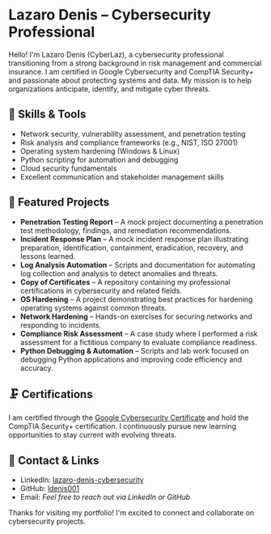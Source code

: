 # Lazaro Denis – Cybersecurity Professional  

Hello! I'm Lazaro Denis (CyberLaz), a cybersecurity professional transitioning from a strong background in risk management and commercial insurance. I am certified in Google Cybersecurity and CompTIA Security+ and passionate about protecting systems and data. My mission is to help organizations anticipate, identify, and mitigate cyber threats.  

## 🔏 Skills & Tools  

- Network security, vulnerability assessment, and penetration testing  
- Risk analysis and compliance frameworks (e.g., NIST, ISO 27001)  
- Operating system hardening (Windows & Linux)  
- Python scripting for automation and debugging  
- Cloud security fundamentals  
- Excellent communication and stakeholder management skills  

## 💂 Featured Projects  

- **Penetration Testing Report** – A mock project documenting a penetration test methodology, findings, and remediation recommendations.  
- **Incident Response Plan** – A mock incident response plan illustrating preparation, identification, containment, eradication, recovery, and lessons learned.  
- **Log Analysis Automation** – Scripts and documentation for automating log collection and analysis to detect anomalies and threats.  
- **Copy of Certificates** – A repository containing my professional certifications in cybersecurity and related fields.  
- **OS Hardening** – A project demonstrating best practices for hardening operating systems against common threats.  
- **Network Hardening** – Hands-on exercises for securing networks and responding to incidents.  
- **Compliance Risk Assessment** – A case study where I performed a risk assessment for a fictitious company to evaluate compliance readiness.  
- **Python Debugging & Automation** – Scripts and lab work focused on debugging Python applications and improving code efficiency and accuracy.  

## 🗜️ Certifications  

I am certified through the [Google Cybersecurity Certificate](./Cyber%20Security%20Certificate.pdf) and hold the CompTIA Security+ certification. I continuously pursue new learning opportunities to stay current with evolving threats.  

## 📧 Contact & Links  

- LinkedIn: [lazaro-denis-cybersecurity](https://www.linkedin.com/in/lazaro-denis-cybersecurity/)  
- GitHub: [ldenis001](https://github.com/ldenis001)  
- Email: *Feel free to reach out via LinkedIn or GitHub*  

Thanks for visiting my portfolio! I'm excited to connect and collaborate on cybersecurity projects.
